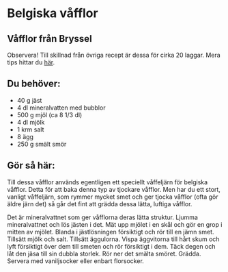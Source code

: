 # Belgiska våfflor

## Våfflor från Bryssel

Observera! Till skillnad från övriga recept är dessa för cirka 20 laggar. Mera tips hittar du [här](antal-personer.md).

## Du behöver:

* 40 g jäst
* 4 dl mineralvatten med bubblor
* 500 g mjöl (ca 8 1/3 dl)
* 4 dl mjölk
* 1 krm salt
* 8 ägg
* 250 g smält smör

## Gör så här:

Till dessa våfflor används egentligen ett speciellt våffeljärn för belgiska våfflor. Detta för att baka denna typ av tjockare våfflor. Men har du ett stort, vanligt våffeljärn, som rymmer mycket smet och ger tjocka våfflor (ofta gör äldre järn det) så går det fint att grädda dessa lätta, luftiga våfflor.

Det är mineralvattnet som ger våfflorna deras lätta struktur. Ljumma mineralvattnet och lös jästen i det. Mät upp mjölet i en skål och gör en grop i mitten av mjölet. Blanda i jästlösningen försiktigt och rör till en jämn smet. Tillsätt mjölk och salt. Tillsätt äggulorna. Vispa äggvitorna till hårt skum och lyft försiktigt över dem till smeten och rör försiktigt i dem. Täck degen och låt den jäsa till sin dubbla storlek. Rör ner det smälta smöret. Grädda. Servera med vaniljsocker eller enbart florsocker.
